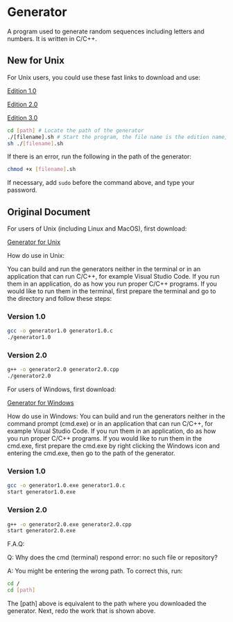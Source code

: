 # Generator
A program used to generate random sequences including letters and numbers. It is written in C/C++.

## New for Unix

For Unix users, you could use these fast links to download and use:

[Edition 1.0](https://shenyouran.github.io/generator/Unix/1.0.sh)

[Edition 2.0](https://shenyouran.github.io/generator/Unix/2.0.sh)

[Edition 3.0](https://shenyouran.github.io/generator/Unix/3.0.sh)

```bash
cd [path] # Locate the path of the generator
./[filename].sh # Start the program, the file name is the edition name, such as 1.0, 2.0, 3.0
sh ./[filename].sh
```

If there is an error, run the following in the path of the generator:

```bash
chmod +x [filename].sh
```

If necessary, add `sudo` before the command above, and type your password.

## Original Document

For users of Unix (including Linux and MacOS), first download:

[Generator for Unix](https://shenyouran.github.io/Generator%20for%20Unix.zip)

How do use in Unix:

You can build and run the generators neither in the terminal or in an application that can run C/C++, for example Visual Studio Code. If you run them in an application, do as how you run proper C/C++ programs. If you would like to run them in the terminal, first prepare the terminal and go to the directory and follow these steps:
### Version 1.0
```bash
gcc -o generator1.0 generator1.0.c
./generator1.0
```
### Version 2.0
```bash
g++ -o generator2.0 generator2.0.cpp
./generator2.0
```
For users of Windows, first download:

[Generator for Windows](https://shenyouran.github.io/Generator%20for%20Windows.zip)

How do use in Windows:
You can build and run the generators neither in the command prompt (cmd.exe) or in an application that can run C/C++, for example Visual Studio Code. If you run them in an application, do as how you run proper C/C++ programs. If you would like to run them in the cmd.exe, first prepare the cmd.exe by right clicking the Windows icon and entering the cmd.exe, then go to the path of the generator.
### Version 1.0
```bash
gcc -o generator1.0.exe generator1.0.c
start generator1.0.exe
```
### Version 2.0
```bash
g++ -o generator2.0.exe generator2.0.cpp
start generator2.0.exe
```
F.A.Q:

Q: Why does the cmd (terminal) respond error: no such file or repository?

A: You might be entering the wrong path. To correct this, run:
```bash
cd /
cd [path]
```
The \[path] above is equivalent to the path where you downloaded the generator.
Next, redo the work that is shown above.